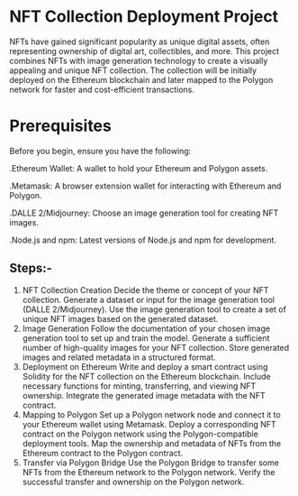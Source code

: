 # NFT Collection Deployment Project 

NFTs have gained significant popularity as unique digital assets, often representing ownership of digital art, collectibles, and more. This project combines NFTs with image generation technology to create a visually appealing and unique NFT collection. The collection will be initially deployed on the Ethereum blockchain and later mapped to the Polygon network for faster and cost-efficient transactions.

# Prerequisites
 Before you begin, ensure you have the following:

.Ethereum Wallet: A wallet to hold your Ethereum and Polygon assets.

.Metamask: A browser extension wallet for interacting with Ethereum and Polygon.

.DALLE 2/Midjourney: Choose an image generation tool for creating NFT images.

.Node.js and npm: Latest versions of Node.js and npm for development.

## Steps:-
1. NFT Collection Creation
Decide the theme or concept of your NFT collection.
Generate a dataset or input for the image generation tool (DALLE 2/Midjourney).
Use the image generation tool to create a set of unique NFT images based on the generated dataset.
2. Image Generation
Follow the documentation of your chosen image generation tool to set up and train the model.
Generate a sufficient number of high-quality images for your NFT collection.
Store generated images and related metadata in a structured format.
3. Deployment on Ethereum
Write and deploy a smart contract using Solidity for the NFT collection on the Ethereum blockchain.
Include necessary functions for minting, transferring, and viewing NFT ownership.
Integrate the generated image metadata with the NFT contract.
4. Mapping to Polygon
Set up a Polygon network node and connect it to your Ethereum wallet using Metamask.
Deploy a corresponding NFT contract on the Polygon network using the Polygon-compatible deployment tools.
Map the ownership and metadata of NFTs from the Ethereum contract to the Polygon contract.
5. Transfer via Polygon Bridge
Use the Polygon Bridge to transfer some NFTs from the Ethereum network to the Polygon network.
Verify the successful transfer and ownership on the Polygon network.
